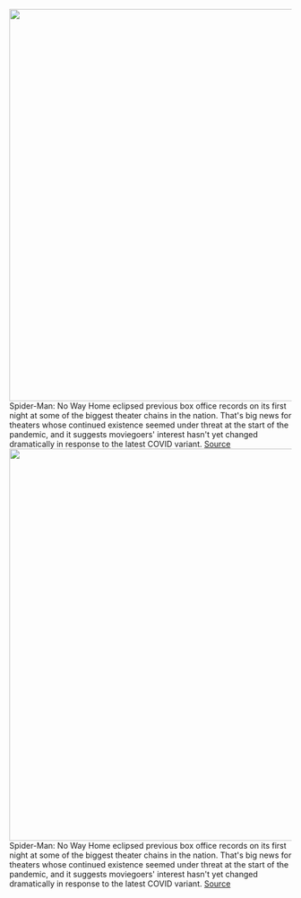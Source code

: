 <img src='https://cdn.vox-cdn.com/thumbor/u4qES6ZEyQwI8-IVvclNGGl1Umw=/0x0:2040x1360/1200x800/filters:focal(857x517:1183x843)/cdn.vox-cdn.com/uploads/chorus_image/image/70289610/acastro_210813_1777_theater_0001.0.jpg' width='700px' /><br/>
Spider-Man: No Way Home eclipsed previous box office records on its first night at some of the biggest theater chains in the nation. That's big news for theaters whose continued existence seemed under threat at the start of the pandemic, and it suggests moviegoers' interest hasn't yet changed dramatically in response to the latest COVID variant.
<a href='https://www.theverge.com/2021/12/17/22843051/movie-theaters-spider-man-no-way-home-records-amc-regal-cinemark'> Source <a/><img src='https://cdn.vox-cdn.com/thumbor/u4qES6ZEyQwI8-IVvclNGGl1Umw=/0x0:2040x1360/1200x800/filters:focal(857x517:1183x843)/cdn.vox-cdn.com/uploads/chorus_image/image/70289610/acastro_210813_1777_theater_0001.0.jpg' width='700px' /><br/>
Spider-Man: No Way Home eclipsed previous box office records on its first night at some of the biggest theater chains in the nation. That's big news for theaters whose continued existence seemed under threat at the start of the pandemic, and it suggests moviegoers' interest hasn't yet changed dramatically in response to the latest COVID variant.
<a href='https://www.theverge.com/2021/12/17/22843051/movie-theaters-spider-man-no-way-home-records-amc-regal-cinemark'> Source <a/>